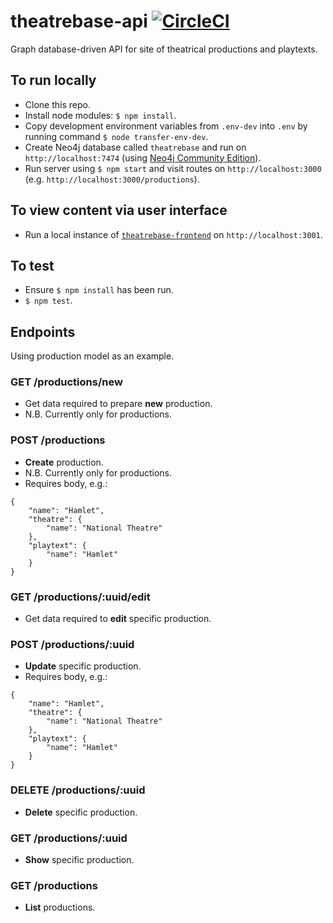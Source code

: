# theatrebase-api [![CircleCI](https://circleci.com/gh/andygout/theatrebase-api.svg?style=svg)](https://circleci.com/gh/andygout/theatrebase-api)

Graph database-driven API for site of theatrical productions and playtexts.

## To run locally
- Clone this repo.
- Install node modules: `$ npm install`.
- Copy development environment variables from `.env-dev` into `.env` by running command `$ node transfer-env-dev`.
- Create Neo4j database called `theatrebase` and run on `http://localhost:7474` (using [Neo4j Community Edition](https://neo4j.com/download/community-edition)).
- Run server using `$ npm start` and visit routes on `http://localhost:3000` (e.g. `http://localhost:3000/productions`).

## To view content via user interface
- Run a local instance of [`theatrebase-frontend`](https://github.com/andygout/theatrebase-frontend) on `http://localhost:3001`.

## To test
- Ensure `$ npm install` has been run.
- `$ npm test`.

## Endpoints
Using production model as an example.

### GET /productions/new
- Get data required to prepare **new** production.
- N.B. Currently only for productions.

### POST /productions
- **Create** production.
- N.B. Currently only for productions.
- Requires body, e.g.:
```
{
	"name": "Hamlet",
	"theatre": {
		"name": "National Theatre"
	},
	"playtext": {
		"name": "Hamlet"
	}
}
```

### GET /productions/:uuid/edit
- Get data required to **edit** specific production.

### POST /productions/:uuid
- **Update** specific production.
- Requires body, e.g.:
```
{
	"name": "Hamlet",
	"theatre": {
		"name": "National Theatre"
	},
	"playtext": {
		"name": "Hamlet"
	}
}
```

### DELETE /productions/:uuid
- **Delete** specific production.

### GET /productions/:uuid
- **Show** specific production.

### GET /productions
- **List** productions.

